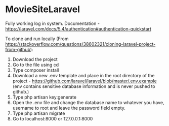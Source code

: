 # MovieSiteLaravel 
Fully working log in system. Documentation - https://laravel.com/docs/5.4/authentication#authentication-quickstart

To clone and run locally (From https://stackoverflow.com/questions/38602321/cloning-laravel-project-from-github):

1. Download the project
2. Go to the file using cd
3. Type composer install
4. Download a new .env template and place in the root directory of the project - https://github.com/laravel/laravel/blob/master/.env.example (env contains sensitive database information and is never pushed to github.)
5. Type php artisan key:generate
6. Open the .env file and change the database name to whatever you have, username to root and leave the password field empty.
7. Type php artisan migrate
8. Go to localhost:8000 or 127.0.0.1:8000





